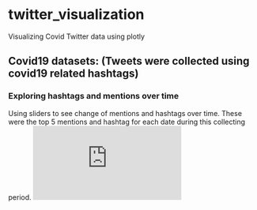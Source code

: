 # twitter_visualization
Visualizing Covid Twitter data using plotly

## Covid19 datasets: (Tweets were collected using covid19 related hashtags)
### Exploring hashtags and mentions over time 
Using sliders to see change of mentions and hashtags over time. These were the top 5 mentions and hashtag for each date during this collecting period. 
![Covid_hashtag_over_time](https://2miatran.github.io/twitter_visualization/Covid_hashtag_bar_over_time.html)
